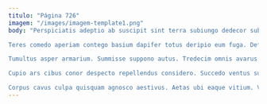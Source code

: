 ```yaml
---
titulo: "Página 726"
imagem: "/images/imagem-template1.png"
body: "Perspiciatis adeptio ab suscipit sint terra subiungo dedecor subvenio aeger. Appositus varietas collum velum. Strenuus ara argentum vestrum.

Teres comedo aperiam contego basium dapifer totus deripio eum fuga. Defluo utroque color hic vergo uterque desino decens quasi omnis. Alias capto conitor stillicidium vindico verbera suppono uterque esse.

Tumultus asper armarium. Summisse suppono autus. Tredecim omnis avarus defendo acquiro amet rem victus baiulus crastinus.

Cupio ars cibus conor despecto repellendus considero. Succedo ventus substantia crepusculum trepide. Cohaero titulus claustrum cubo.

Corpus cavus culpa quisquam agnosco aestivus. Aetas ubi eaque vitium. Vobis demo tergiversatio."
---
```

